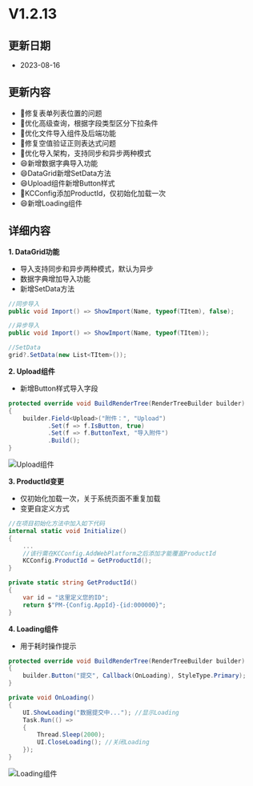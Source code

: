 # V1.2.13

## 更新日期

- 2023-08-16

## 更新内容

- 🐛修复表单列表位置的问题
- 🔨优化高级查询，根据字段类型区分下拉条件
- 🔨优化文件导入组件及后端功能
- 🐛修复空值验证正则表达式问题
- 🔨优化导入架构，支持同步和异步两种模式
- 😄新增数据字典导入功能
- 😄DataGrid新增SetData方法
- 😄Upload组件新增Button样式
- 🔨KCConfig添加ProductId，仅初始化加载一次
- 😄新增Loading组件

## 详细内容

**1. DataGrid功能**

- 导入支持同步和异步两种模式，默认为异步
- 数据字典增加导入功能
- 新增SetData方法

```csharp
//同步导入
public void Import() => ShowImport(Name, typeof(TItem), false);

//异步导入
public void Import() => ShowImport(Name, typeof(TItem));

//SetData
grid?.SetData(new List<TItem>());
```

**2. Upload组件**

- 新增Button样式导入字段

```csharp
protected override void BuildRenderTree(RenderTreeBuilder builder)
{
    builder.Field<Upload>("附件：", "Upload")
           .Set(f => f.IsButton, true)
           .Set(f => f.ButtonText, "导入附件")
           .Build();
}
```

![Upload组件](https://foruda.gitee.com/images/1692190214817244644/7e7e0fa6_14334.png "屏幕截图")

**3. ProductId变更**

- 仅初始化加载一次，关于系统页面不重复加载
- 变更自定义方式

```csharp
//在项目初始化方法中加入如下代码
internal static void Initialize()
{
    ...
    //该行需在KCConfig.AddWebPlatform之后添加才能覆盖ProductId
    KCConfig.ProductId = GetProductId();
}

private static string GetProductId()
{
    var id = "这里定义您的ID";
    return $"PM-{Config.AppId}-{id:000000}";
}
```

**4. Loading组件**

- 用于耗时操作提示

```csharp
protected override void BuildRenderTree(RenderTreeBuilder builder)
{
    builder.Button("提交", Callback(OnLoading), StyleType.Primary);
}

private void OnLoading()
{
    UI.ShowLoading("数据提交中..."); //显示Loading
    Task.Run(() =>
    {
        Thread.Sleep(2000);
        UI.CloseLoading(); //关闭Loading
    });
}
```

![Loading组件](https://foruda.gitee.com/images/1692190492568603801/c9f4a441_14334.png "屏幕截图")
